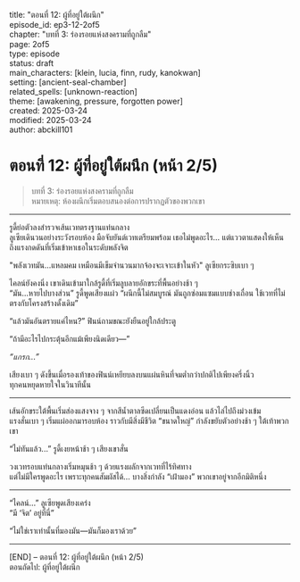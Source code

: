 title: "ตอนที่ 12: ผู้ที่อยู่ใต้ผนึก"  
episode_id: ep3-12-2of5  
chapter: "บทที่ 3: ร่องรอยแห่งสงครามที่ถูกลืม"  
page: 2of5  
type: episode  
status: draft  
main_characters: [klein, lucia, finn, rudy, kanokwan]  
setting: [ancient-seal-chamber]  
related_spells: [unknown-reaction]  
theme: [awakening, pressure, forgotten power]  
created: 2025-03-24  
modified: 2025-03-24  
author: abckill101  

# ตอนที่ 12: ผู้ที่อยู่ใต้ผนึก (หน้า 2/5)  
> บทที่ 3: ร่องรอยแห่งสงครามที่ถูกลืม  
> หมายเหตุ: ห้องผนึกเริ่มตอบสนองต่อการปรากฏตัวของพวกเขา

---

รูดี้ย่อตัวลงสำรวจเส้นเวทตรงฐานแท่นกลาง  
ลูเซียเดินวนอย่างระวังรอบห้อง มือจับยันต์เวทเตรียมพร้อม เธอไม่พูดอะไร… แต่แววตาแสดงให้เห็นถึงแรงกดดันที่เริ่มเข้าหาเธอในระดับพลังจิต

"พลังเวทมัน...แหลมคม เหมือนมีเข็มจำนวนมากจ้องจะเจาะเข้าในหัว" ลูเซียกระซิบเบา ๆ

ไคลน์ยังคงนิ่ง เขาเดินเข้ามาใกล้รูดี้ที่เริ่มลูบลายอักขระที่พื้นอย่างช้า ๆ  
“มัน…หายไปบางส่วน” รูดี้พูดเสียงแผ่ว “ผนึกนี้ไม่สมบูรณ์ มันถูกซ่อมแซมแบบช่างเถื่อน ใช้เวทที่ไม่ตรงกับโครงสร้างดั้งเดิม”

“แล้วมันอันตรายแค่ไหน?” ฟินน์ถามขณะยังยืนอยู่ใกล้ประตู

“ถ้ามีอะไรไปกระตุ้นอีกแม้เพียงนิดเดียว—”

*“แกรก...”*

เสียงเบา ๆ ดังขึ้นเมื่อรองเท้าของฟินน์เหยียบลงบนแผ่นหินที่จมต่ำกว่าปกติไปเพียงครึ่งนิ้ว  
ทุกคนหยุดหายใจในวินาทีนั้น

---

เส้นอักขระใต้พื้นเริ่มส่องแสงจาง ๆ จากสีน้ำตาลซีดเปลี่ยนเป็นแดงอ่อน แล้วไล่ไปถึงม่วงเข้ม  
แรงสั่นเบา ๆ เริ่มแผ่ออกมารอบห้อง ราวกับมีสิ่งมีชีวิต “ขนาดใหญ่” กำลังขยับตัวอย่างช้า ๆ ใต้เท้าพวกเขา

“ไม่ทันแล้ว...” รูดี้เงยหน้าช้า ๆ เสียงเขาสั่น

วงเวทรอบแท่นกลางเริ่มหมุนช้า ๆ ด้วยแรงผลักจากเวทที่ไร้ทิศทาง  
แต่ไม่มีใครพูดอะไร เพราะทุกคนสัมผัสได้… บางสิ่งกำลัง “เฝ้ามอง” พวกเขาอยู่จากอีกมิติหนึ่ง

---

“ไคลน์…” ลูเซียพูดเสียงเคร่ง  
“มี ‘จิต’ อยู่ที่นี่”

“ไม่ใช่เราเท่านั้นที่มองมัน—มันก็มองเราด้วย”

---

[END] – ตอนที่ 12: ผู้ที่อยู่ใต้ผนึก (หน้า 2/5)  
ตอนถัดไป: ผู้ที่อยู่ใต้ผนึก

